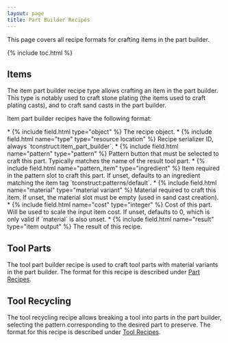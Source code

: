 ```yaml
---
layout: page
title: Part Builder Recipes
---
```


This page covers all recipe formats for crafting items in the part builder.

{% include toc.html %}

## Items

The item part builder recipe type allows crafting an item in the part builder. This type is notably used to craft stone plating (the items used to craft plating casts), and to craft sand casts in the part builder.

Item part builder recipes have the following format:

<div class="treeview" markdown=1>
* {% include field.html type="object" %} The recipe object.
    * {% include field.html name="type" type="resource location" %} Recipe serializer ID, always `tconstruct:item_part_builder`.
    * {% include field.html name="pattern" type="pattern" %} Pattern button that must be selected to craft this part. Typically matches the name of the result tool part.
    * {% include field.html name="pattern_item" type="ingredient" %} Item required in the pattern slot to craft this part. If unset, defaults to an ingredient matching the item tag `tconstruct:patterns/default`.
    * {% include field.html name="material" type="material variant" %} Material required to craft this item. If unset, the material slot must be empty (used in sand cast creation).
    * {% include field.html name="cost" type="integer" %} Cost of this part. Will be used to scale the input item cost. If unset, defaults to 0, which is only valid if `material` is also unset.
    * {% include field.html name="result" type="item output" %} The result of this recipe.
</div>

## Tool Parts

The tool part builder recipe is used to craft tool parts with material variants in the part builder. The format for this recipe is described under [Part Recipes](../parts#part-builder).

## Tool Recycling

The tool recycling recipe allows breaking a tool into parts in the part builder, selecting the pattern corresponding to the desired part to preserve. The format for this recipe is described under [Tool Recipes](../tools#tool-recycling).